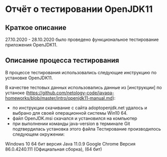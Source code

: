 # Отчёт о тестировании OpenJDK11 #

## Краткое описание ##
27.10.2020 - 28.10.2020 было проведено функциональное тестирование приложения OpenJDK11.

## Описание процесса тестирования ##
В процессе тестирования использовались следующие инструкцию по установке OpenJDK11.

В качестве тестовых данных использовались данные из [инструкции] по устаноке (https://github.com/netology-code/javaqa-homeworks/blob/master/intro/openjdk11-manual.md):

- по инструкции скачивание с сайта  adoptopenjdk.net удалось и выбрано для своей операционной системы Win10 64.
- файл OpenJDK.msi скачался и установился на компьютер 
 - при выполнении команды java-version  в терминале Git подтвердилась установка этого файла
Тестирование производилось следующем окружении:

Windows 10 64 бит
версия Java 11.0.9
Google Chrome Версия 86.0.4240.111 (Официальная сборка), (64 бит)  


